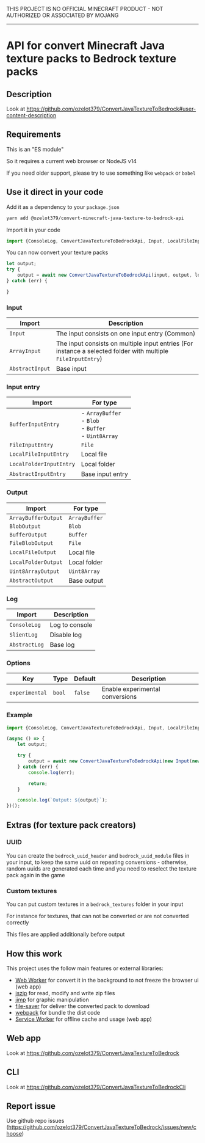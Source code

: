 THIS PROJECT IS NO OFFICIAL MINECRAFT PRODUCT - NOT AUTHORIZED OR ASSOCIATED BY MOJANG

---

# API for convert Minecraft Java texture packs to Bedrock texture packs

## Description

Look at https://github.com/ozelot379/ConvertJavaTextureToBedrock#user-content-description

## Requirements

This is an "ES module"

So it requires a current web browser or NodeJS v14

If you need older support, please try to use something like `webpack` or `babel`

## Use it direct in your code

Add it as a dependency to your `package.json`

```bash
yarn add @ozelot379/convert-minecraft-java-texture-to-bedrock-api
```

Import it in your code

```javascript
import {ConsoleLog, ConvertJavaTextureToBedrockApi, Input, LocalFileInputEntry, LocalFileOutput} from "@ozelot379/convert-minecraft-java-texture-to-bedrock-api";
```

You can now convert your texture packs

```javascript
let output;
try {
    output = await new ConvertJavaTextureToBedrockApi(input, output, log, options).convert();
} catch (err) {

}
```

### Input

| Import | Description |
|--------|-------------|
| `Input` | The input consists on one input entry (Common) |
| `ArrayInput` | The input consists on multiple input entries (For instance a selected folder with multiple `FileInputEntry`) |
| `AbstractInput` | Base input |

### Input entry

| Import | For type |
|--------|----------|
| `BufferInputEntry` | - `ArrayBuffer`<br>- `Blob`<br>- `Buffer`<br>- `Uint8Array` |
| `FileInputEntry` | `File` |
| `LocalFileInputEntry` | Local file |
| `LocalFolderInputEntry` | Local folder |
| `AbstractInputEntry` | Base input entry |

### Output

| Import | For type |
|--------|----------|
| `ArrayBufferOutput` | `ArrayBuffer` |
| `BlobOutput` | `Blob` |
| `BufferOutput` | `Buffer` |
| `FileBlobOutput` | `File` |
| `LocalFileOutput` | Local file |
| `LocalFolderOutput` | Local folder |
| `Uint8ArrayOutput` | `Uint8Array` |
| `AbstractOutput` | Base output |

### Log

| Import | Description |
|--------|-------------|
| `ConsoleLog` | Log to console |
| `SlientLog` | Disable log |
| `AbstractLog` | Base log |

### Options

| Key | Type | Default | Description |
|-----|------|---------|-------------|
| `experimental` | `bool` | `false` | Enable experimental conversions |

### Example

```javascript
import {ConsoleLog, ConvertJavaTextureToBedrockApi, Input, LocalFileInputEntry, LocalFileOutput} from "@ozelot379/convert-minecraft-java-texture-to-bedrock-api";

(async () => {
    let output;

    try {
        output = await new ConvertJavaTextureToBedrockApi(new Input(new LocalFileInputEntry("input/java_texture_pack.zip")), new LocalFileOutput("output/bedrock_texture_pack.mcpack"), new ConsoleLog()).convert();
    } catch (err) {
        console.log(err);

        return;
    }

    console.log(`Output: ${output}`);
})();
```

## Extras (for texture pack creators)

### UUID

You can create the `bedrock_uuid_header` and `bedrock_uuid_module` files in your input, to keep the same uuid on repeating conversions - otherwise, random uuids are generated each time and you need to reselect the texture pack again in the game

### Custom textures

You can put custom textures in a `bedrock_textures` folder in your input

For instance for textures, that can not be converted or are not converted correctly

This files are applied additionally before output

## How this work

This project uses the follow main features or external libraries:

- [Web Worker](https://developer.mozilla.org/docs/Web/API/Web_Workers_API) for convert it in the background to not freeze the browser ui (web app)
- [jszip](https://www.npmjs.com/package/jszip) for read, modify and write zip files
- [jimp](https://www.npmjs.com/package/jimp) for graphic manipulation
- [file-saver](https://www.npmjs.com/package/file-saver) for deliver the converted pack to download
- [webpack](https://www.npmjs.com/package/webpack) for bundle the dist code
- [Service Worker](https://developer.mozilla.org/en-US/docs/Web/API/Service_Worker_API) for offline cache and usage (web app)

## Web app

Look at https://github.com/ozelot379/ConvertJavaTextureToBedrock

## CLI

Look at https://github.com/ozelot379/ConvertJavaTextureToBedrockCli

## Report issue

Use github repo issues (https://github.com/ozelot379/ConvertJavaTextureToBedrock/issues/new/choose)
